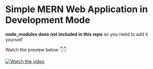 # Simple MERN Web Application in Development Mode

**node_modules does not included in this repo** so you need to add it yourself

Watch the preview below 👇👇

[![Watch the video](https://github.com/bitacode/images/blob/main/placeholder.jpg)](https://www.youtube.com/watch?v=KOQdSNpgdtw)
